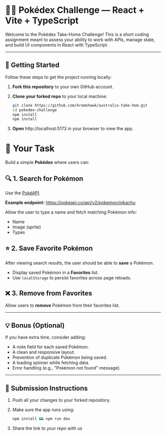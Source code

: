 # 🐱‍🏍 Pokédex Challenge — React + Vite + TypeScript

Welcome to the Pokédex Take-Home Challenge! This is a short coding assignment meant to assess your ability to work with APIs, manage state, and build UI components in React with TypeScript.

---

## 🚀 Getting Started

Follow these steps to get the project running locally:

1. **Fork this repository** to your own GitHub account.
2. **Clone your forked repo** to your local machine:

   ```bash
   git clone https://github.com/kromohawk/australis-take-hom.git
   cd pokedex-challenge
   npm install
   npm install

   ```

3. **Open** http://localhost:5173 in your browser to view the app.

# 🎯 Your Task

Build a simple **Pokédex** where users can:

## 🔍 1. Search for Pokémon

Use the [PokéAPI](https://pokeapi.co/).

**Example endpoint:**
https://pokeapi.co/api/v2/pokemon/pikachu

Allow the user to type a name and fetch matching Pokémon info:

- Name
- Image (sprite)
- Types

## ⭐ 2. Save Favorite Pokémon

After viewing search results, the user should be able to **save** a Pokémon.

- Display saved Pokémon in a **Favorites** list.
- Use `localStorage` to persist favorites across page reloads.

## ❌ 3. Remove from Favorites

Allow users to **remove** Pokémon from their favorites list.

---

## 💡 Bonus (Optional)

If you have extra time, consider adding:

- A note field for each saved Pokémon.
- A clean and responsive layout.
- Prevention of duplicate Pokémon being saved.
- A loading spinner while fetching data.
- Error handling (e.g., "Pokémon not found" message).

---

## 📝 Submission Instructions

1. Push all your changes to your forked repository.
2. Make sure the app runs using:

   ```bash
   npm install && npm run dev

   ```

3. Share the link to your repo with us
